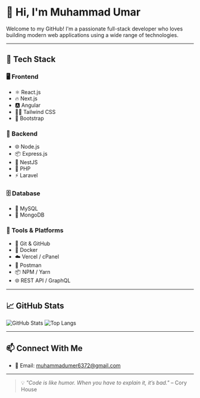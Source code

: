 # 👋 Hi, I'm Muhammad Umar

Welcome to my GitHub! I'm a passionate full-stack developer who loves building modern web applications using a wide range of technologies.

---

## 🚀 Tech Stack

### 🖥️ Frontend
- ⚛️ React.js
- 🔥 Next.js
- 🅰️ Angular
- 🧑‍🎨 Tailwind CSS
- 💅 Bootstrap

### 🧠 Backend
- 🌐 Node.js
- 📦 Express.js
- 🚀 NestJS
- 🐘 PHP
- ⚡ Laravel

### 🗄️ Database
- 🐬 MySQL
- 🍃 MongoDB

### 🧰 Tools & Platforms
- 🐙 Git & GitHub
- 🐳 Docker
- ☁️ Vercel / cPanel
- 📡 Postman 
- 📦 NPM / Yarn
- 🌐 REST API / GraphQL

---

## 📈 GitHub Stats

![GitHub Stats](https://github-readme-stats.vercel.app/api?username=UB-Developer&show_icons=true&theme=radical)
![Top Langs](https://github-readme-stats.vercel.app/api/top-langs/?username=UB-Developer&layout=compact&theme=radical)

---

## 📫 Connect With Me


- 📧 Email: muhammadumer6372@gmail.com



---

> 💡 *"Code is like humor. When you have to explain it, it’s bad."* – Cory House
